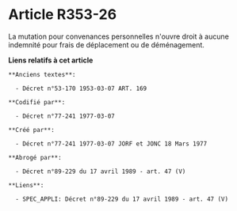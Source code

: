 # Article R353-26

La mutation pour convenances personnelles n'ouvre droit à aucune indemnité pour frais de déplacement ou de déménagement.

**Liens relatifs à cet article**

	**Anciens textes**:

	  - Décret n°53-170 1953-03-07 ART. 169

	**Codifié par**:

	  - Décret n°77-241 1977-03-07

	**Créé par**:

	  - Décret n°77-241 1977-03-07 JORF et JONC 18 Mars 1977

	**Abrogé par**:

	  - Décret n°89-229 du 17 avril 1989 - art. 47 (V)

	**Liens**:

	  - SPEC_APPLI: Décret n°89-229 du 17 avril 1989 - art. 47 (V)
